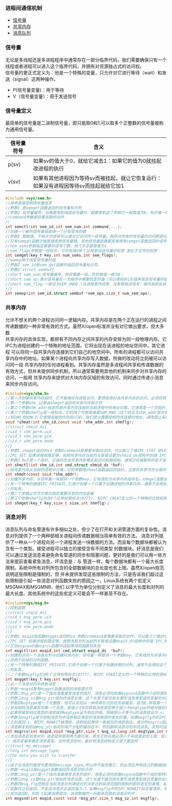 ### 进程间通信机制  
- [信号量](#信号量)
- [共享内存](#共享内存)
- [消息队列](#消息对列)
### 信号量  
无论是多线程还是多进程程序中通常存在一部分临界代码，我们需要确保只有一个线程或者进程可以进入这个临界代码，并拥有对资源独占式的访问权。  
信号量的更正式定义为：他是一个特殊的变量，只允许对它进行等待（wait）和发送（signal）这两种操作。 
- P(信号量变量)：用于等待
- V（信号量变量）：用于发送信号
### 信号量定义  
最简单的信号量是二进制信号量，即只能取0和1,可以取多个正整数的信号量被称为通用信号量。

|信号量符号|含义|
|---|---|
|p(sv)|如果sv的值大于0，就给它减去1：如果它的值为0就挂起改进程的执行|
|v(sv)|如果有其他进程因为等待sv而被挂起，就让它恢复运行：如果没有进程因等待sv而挂起就给它加1|
```c
#include <sys/sem.h>
//用来直接控制信号量信息
//参数1 是semget函数返回的信号量标示符
//参数2 信号量编号，当需要用到成组信号量时，就要用到这个参数它一般取值为0，标示唯一的一个信号量
//command参数是将要采取的动作
//
int semctl(int sem_id,int sem_num,int command,...);
//创建一个新的信号量或取得一个已有信号的键
//参数1 整数值，不相关的进程可以通过它访问同一信号量。程序对所有的信号量的访问都是间接的,它先提供一个键，再由系统生成一个相关的信号量标示符。
//只有semget函数才能直接使用信号量键。其他信号量函数都是使用有semget函数返回的信号量标示符。
//num_sems参数指定需要的信号个数。他几乎总是取值为1
//sem_flags参数是一组标志，它的低端的9个比特是该信号量的权限 类似于文件的权限
int semget(key_t key,int num_sems,int sem_flags);
//semop用于改变信号量的值
//参数1 sem_id是sem_get函数的返回信号量标示符。
//参数2 struct sembuf{
//short sem_num;信号量编号，除非需要一组，否则取值一般为0；
//short sem_op;表示信号量在一次操作中需要改变的值（可以使用非1的值来改变信号量的值，通常只有两个值-1和1。-1标示p操作，1标示v操作）
//short sem_flag;一般设为SEM_UNDO.(当进程意外结束，没有释放该信号，操作系统会自动释放该进程持有的信号)
//}
int semop(int sem_id,struct sembuf *sem_ops,size_t num_sem_ops);
```
### 共享内存
允许不想关的两个进程访问同一逻辑内存。共享内存是在两个正在运行的进程之间传递数据的一种非常有效的方式。虽然X/open标准并没有对它做出要求，但大多数  
共享内存的具体实现，都把有不同内存之间共享的内存安排为同一段物理内存。它IPC为进程创建的一个特殊的地址范围，它将出现在该进程的地址空间中。其它进程
可以将同一段共享内存连接到它们自己的地空间中。所有的进程都可以访问共享内存中的地址。如果某个进程向共享内存写入数据，所做的改动将立刻被可以访问同一段
共享内存的任何进程看到。共享内存虽然是多进程间共享和传递数据的有效方式，但并未提供同步机制，所以通常需要用其他的机制来同步对共享内存的访问，一般用
共享内存来提供对大块内存区域的有效访问，同时通过传递小消息来同步内存访问。  
```c
#include<sys/shm.h>
//第一次创建共享内存段时，它不能被任何进程访问。要想启用对该共享内存的访问，必须将其连接到一个进程的地址空间中，这项工作由shmat函数来完成
//第一个参数shm_id是由shmget返回的共享内存标示符
//第二个参数shm_addr指定的是共享内存连接到当前进程中的地址位置。它通常是一个空指针，表示让系统选择共享内存出现的地址。
//第三个参数shmflg是一组标志。它的两个可能取值是SHM_RND（这个标志与shm_addr联合使用，用来控制共享内存连接的地址）
//和SHM_RDONLY(它使得连接的内存段只读),我们很少需要控制内存连接的地址，通常是让系统选择一个地址，否则会使应用程序对硬件依赖过高
void *shmat(int shm_id,const void *shm_addr,int shmflg);
//struct shmid_ds{
//uid_t shm_perm.uid
//uid_t shm_perm.gid
//uid_t shm_perm.mode
//}
//参数1 shmget返回的id 参数2command是需要采取的动作，可以取三个值IPC_STAT 把shmid_ds结构中的数据设置为共享内存当前的关联值。
//IPC_SET 如果进程权限足够，就把共享内存当前的关联值设置为shmid_ds结构中的值 IPC_RMID 删除共享内存段
//参数3 buf是一个指针，它指向包含共享内存模式和访问权限结构。通常已经被删除的处于连接状态的共享内存段还能继续使用，知道他从最后一个进程分离
int shmctl(int shm_id,int cmd,struct shmid_ds *buf);
//将共享内存从当前的进程中分离，它的参数是shmat函数返回的指针。注意将共享内存分离并未删除它，只是使得改共享内存对当前进程不在可用。
int shmdt(const void *shm_addr);
//创建共享内存，与信号量一样提供一个参数key，它有效的为共享内存段命名。shmget函数返回一个共享内存标示符，改标识符将用于后续的共享内存函数。
//有一个特殊的键值IPC_PRIVATE,它用于创建一个只属于创建进程的共享内存。通常不会用到这个值，并且在一些linux系统中私有的共享内存并不是真正
//的私有。
//第二个参数以字节为单位指定需要共享的内存容量
//第三个参数shmflg包含9个比特权限标志(0777)，有IPC_CREAT定义的一个特殊的比特权限标志位和权限标志位按位或才能创建一个新的共享内存段。
int shmget(key_t key,size_t size,int shmflg)；
```
### 消息对列
消息队列与命名管道有许多相似之处，但少了在打开和关闭管道方面的复杂性。消息对列提供了一个两种部相关进程间传递数据相当简单有效的方法。
消息对列提供了一种从一个进程向另一个进程发送一块数据的方法。而且每个数据块都被认为含有一个类型。接受进程可以独立的接受含有不同类型
的数据块。好消息是我们可以通过发送消息来避免命名管道的同步和阻塞问题，更好的是我们可以用一些方法来提前查看紧急消息，坏消息是：与
管道一样，每个数据块都有一个最大长度限制，系统中所有对列所包含的全部数据块的总长度也有上限。虽然X/open规范说明这些限制是强制的，但
并未提供发现这些限制的方法，只是告诉我们超过这些限制是引起一些消息对列函数失败的原因之一。Linux系统有两个宏定义MSGMAX和MSGMNB，他们
以字节为单位分别定义了消息的最大长度和对列的最大长度。其他系统中的这些宏定义可能会不一样甚至不存在。
```c
#include<sys/msg.h>
//控制函数
//struct shqid_ds{
//uid_t msg_perm.uid
//uid_t msg_perm.gid
//uid_t shm_perm.mode
//}
//参数1 msqid是函数msgget返回的id 参数2command是需要采取的动作，可以取三个值IPC_STAT 把msqid_ds结构中的数据设置为共享内存当前的关联值。
//IPC_SET 如果进程权限足够，就把消息对列当前的关联值设置msqid_ds结构中的值 IPC_RMID 删除消息成功返回0，失败-1.如果删除对列时某个进程
//正在msgsand或msgrcv函数中挂起等待则函数将失败
int msgctl(int msqid,int cmd,struct msqid_ds  *buf);
//创建和访问一个消息对列与创建共享内存，信号量一样提供一个参数key，它有效的为共享内存段命名。msgget函数返回一个对列标示符，改标识符
//将用于后续的对列函数。
//有一个特殊的键值IPC_PRIVATE,它用于创建一个只属于创建进程的对列。通常不会用到这个值，并且在一些linux系统中私有的对列并不是真正
//的私有。
//二个参数msgflg包含9个比特权限标志(0777)，有IPC_CREAT定义的一个特殊的比特权限标志位和权限标志位按位或才能创建一个消息对列。
int msgget(key_t key,int msgflg);
//从一个消息对列中获取消息：
//参数一msqid是有msgget函数返回的消息提示符
//参数二msg_ptr是一个指向准备接受消息的指针，消息必须向前面msgsand函数中介绍的那样以一个长整形成员变量开始
//参数三msg_sz是msg_ptr指向的消息长度。这个长度不能包括长整形消息类型成员变量的长度。
//参数四msgtype是一个长整数，他可以实现以一种简单形式的优先级接受。若为0.获取第一个可用消息。若值大于0，则获取
//具有相同消息类型的第一个消息。若值小于0将获取消息类型等于或小于msgtype的绝对值的第一个消息。及0为按顺序接受
//如果想接受响应类型的消息就把msgtype设为响应的值。想接受小于等于n的消息就设为-n。
//参数五msgflg用于控制消息列中没有相应类型的消息接受时发生的事，如果msgflg中的IPC_NOWAIT标准被设置，函数将会
//立刻返回-1，若IPC_NOWAIT被清除，进程挂起等待一条相应的消息到达。成功时msgrcv函数返回放到接收缓存区的字节数，
//消息被复制到由msg_ptr指向的用户分配的缓存区中，然后删除消息对列中的消息。失败时返回-1。
int msgrcv(int msqid,void *msg_ptr,size_t msg_sz,long int msgtype,int msgflg);
//添加消息到消息对列 消息结构受到两方面约束，首先它的长度必须小于系统规定的上限：其次它必须以一个长整形的变量开始。接受函数将用这个
// 成员变量来确定消息类型。当时用消息时，最好把消息结构定义成下面这样：
//struct my_message{
//long int message_type;
//the data you wish to transfer
//}
//由于在消息的接受中要用到message_type,所以你不能忽略它。你必须在声明自己的数据结构是包含它，并且最好将它初始化为一个已知值。
//参数一msqid是msgget函数返回的消息对标示符
//参数二msg_ptr是一个指向准备接受消息的指针，消息必须向前面msgsnd函数中介绍的那样以一个长整形成员变量开始
//参数三msg_sz是msg_ptr指向的消息长度。这个长度不能包括长整形消息类型成员变量的长度。
//参数四msg_flg控制在当前消息对列满或对列消息达到系统范围的限制时即将发生的事情。如果msgflg中设置了IPC_NOWAIT标志，
//函数将立刻返回，不发送消息并且返回值为-1.如果msgflg中的IPC_NOWAIT标志被清除，则发送进程挂起以等待对列中腾出可用空间。
//成功返回0，失败-1如果调用成功，消息数据的一份副本将放到消息对列中
int msgsnd(int msqid,const void *msg_ptr,size_t msg_sz,int msgflg);
```
